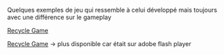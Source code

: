 Quelques exemples de jeu qui ressemble à celui développé mais toujours avec une différence sur le gameplay


[Recycle Game](https://apkpure.com/recycle-game/com.cancangames.recycle)

[Recycle Game](http://blog.seriousgame.be/un-petit-serious-game-pour-apprendre-trier-les-dchets)
-> plus disponible car était sur adobe flash player

